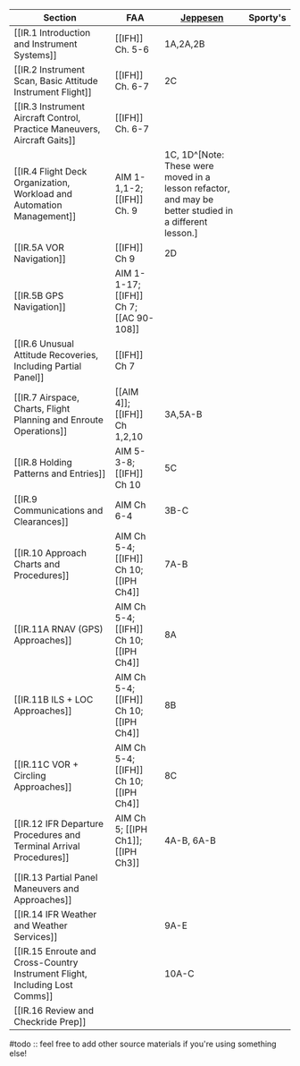 | Section                                                                     | FAA                                     | [Jeppesen](https://shop.jeppesen.com/All-Products/Training/Training-Type/E-Books/Instrument-Commercial-E-book/p/10277281) | Sporty's |
| --------------------------------------------------------------------------- | --------------------------------------- | ------------------------------------------------------------------------------------------------------------------------- | -------- |
| [[IR.1 Introduction and Instrument Systems]]                                | [[IFH]] Ch. 5-6                         | 1A,2A,2B                                                                                                                  |          |
| [[IR.2 Instrument Scan, Basic Attitude Instrument Flight]]                  | [[IFH]] Ch. 6-7                         | 2C                                                                                                                        |          |
| [[IR.3 Instrument Aircraft Control, Practice Maneuvers, Aircraft Gaits]]    | [[IFH]] Ch. 6-7                         |                                                                                                                           |          |
| [[IR.4 Flight Deck Organization, Workload and Automation Management]]       | AIM 1-1,1-2; [[IFH]] Ch. 9              | 1C, 1D^[Note: These were moved in a lesson refactor, and may be better studied in a different lesson.]                    |          |
| [[IR.5A VOR Navigation]]                                                    | [[IFH]] Ch 9                            | 2D                                                                                                                        |          |
| [[IR.5B GPS Navigation]]                                                    | AIM 1-1-17; [[IFH]] Ch 7; [[AC 90-108]] |                                                                                                                           |          |
| [[IR.6 Unusual Attitude Recoveries, Including Partial Panel]]               | [[IFH]] Ch 7                            |                                                                                                                           |          |
| [[IR.7 Airspace, Charts, Flight Planning and Enroute Operations]]           | [[AIM 4]]; [[IFH]] Ch 1,2,10            | 3A,5A-B                                                                                                                   |          |
| [[IR.8 Holding Patterns and Entries]]                                       | AIM 5-3-8; [[IFH]] Ch 10                | 5C                                                                                                                        |          |
| [[IR.9 Communications and Clearances]]                                      | AIM Ch 6-4                              | 3B-C                                                                                                                      |          |
| [[IR.10 Approach Charts and Procedures]]                                    | AIM Ch 5-4; [[IFH]] Ch 10; [[IPH Ch4]]   | 7A-B                                                                                                                      |          |
| [[IR.11A RNAV (GPS) Approaches]]                                            | AIM Ch 5-4; [[IFH]] Ch 10; [[IPH Ch4]]        | 8A                                                                                                                        |          |
| [[IR.11B ILS + LOC Approaches]]                                             | AIM Ch 5-4; [[IFH]] Ch 10; [[IPH Ch4]]                                       | 8B                                                                                                                        |          |
| [[IR.11C VOR + Circling Approaches]]                                        | AIM Ch 5-4; [[IFH]] Ch 10; [[IPH Ch4]]                                       | 8C                                                                                                                        |          |
| [[IR.12 IFR Departure Procedures and Terminal Arrival Procedures]]          | AIM Ch 5; [[IPH Ch1]]; [[IPH Ch3]]                                       | 4A-B, 6A-B                                                                                                                |          |
| [[IR.13 Partial Panel Maneuvers and Approaches]]                            |                                         |                                                                                                                           |          |
| [[IR.14 IFR Weather and Weather Services]]                                  |                                         | 9A-E                                                                                                                      |          |
| [[IR.15 Enroute and Cross-Country Instrument Flight, Including Lost Comms]] |                                         | 10A-C                                                                                                                     |          |
| [[IR.16 Review and Checkride Prep]]                                         |                                         |                                                                                                                           |          |

#todo :: feel free to add other source materials if you're using something else!